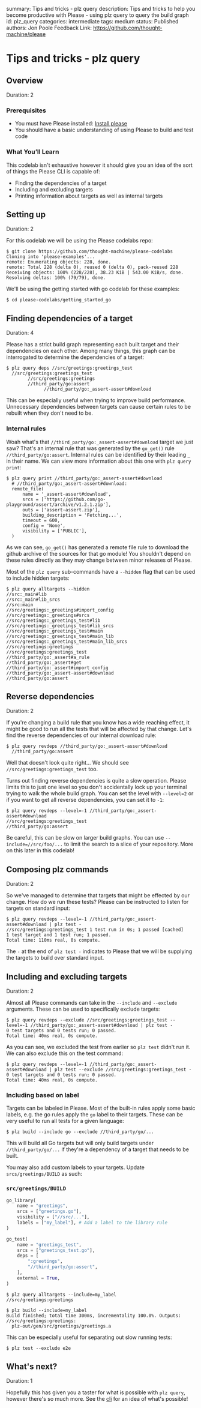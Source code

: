 summary: Tips and tricks - plz query
description: Tips and tricks to help you become productive with Please - using plz query to query the build graph
id: plz_query
categories: intermediate
tags: medium
status: Published 
authors: Jon Poole
Feedback Link: https://github.com/thought-machine/please

# Tips and tricks - plz query 

## Overview 
Duration: 2

### Prerequisites
- You must have Please installed: [Install please](https://please.build/quickstart.html)
- You should have a basic understanding of using Please to build and test code

### What You’ll Learn 
This codelab isn't exhaustive however it should give you an idea of the sort of things the Please CLI is capable of:
- Finding the dependencies of a target
- Including and excluding targets
- Printing information about targets as well as internal targets

## Setting up
Duration: 2

For this codelab we will be using the Please codelabs repo:

```
$ git clone https://github.com/thought-machine/please-codelabs
Cloning into 'please-examples'...
remote: Enumerating objects: 228, done.
remote: Total 228 (delta 0), reused 0 (delta 0), pack-reused 228
Receiving objects: 100% (228/228), 38.23 KiB | 543.00 KiB/s, done.
Resolving deltas: 100% (79/79), done.
```

We'll be using the getting started with go codelab for these examples:
```
$ cd please-codelabs/getting_started_go
```

## Finding dependencies of a target
Duration: 4

Please has a strict build graph representing each built target and their dependencies on each other. Among many things,
this graph can be interrogated to determine the dependencies of a target:

```
$ plz query deps //src/greetings:greetings_test 
  //src/greetings:greetings_test
        //src/greetings:greetings
        //third_party/go:assert
              //third_party/go:_assert-assert#download
```

This can be especially useful when trying to improve build performance. Unnecessary dependencies between targets can 
cause certain rules to be rebuilt when they don't need to be.

### Internal rules
Woah what's that `//third_party/go:_assert-assert#download` target we just saw? That's an internal rule that was 
generated by the `go_get()` rule `//third_party/go:assert`. Internal rules can be identified by their leading `_` in 
their name. We can view more information about this one with `plz query print`:

```
$ plz query print //third_party/go:_assert-assert#download
  # //third_party/go:_assert-assert#download:
  remote_file(
      name = '_assert-assert#download',
      srcs = ['https://github.com/go-playground/assert/archive/v1.2.1.zip'],
      outs = ['assert-assert.zip'],
      building_description = 'Fetching...',
      timeout = 600,
      config = 'None',
      visibility = ['PUBLIC'],
  )
```

As we can see, `go_get()` has generated a remote file rule to download the github archive of the sources for that go
module! You shouldn't depend on these rules directly as they may change between minor releases of Please. 

Most of the `plz query` sub-commands have a `--hidden` flag that can be used to include hidden targets:
```
$ plz query alltargets --hidden 
//src:_main#lib
//src:_main#lib_srcs
//src:main
//src/greetings:_greetings#import_config
//src/greetings:_greetings#srcs
//src/greetings:_greetings_test#lib
//src/greetings:_greetings_test#lib_srcs
//src/greetings:_greetings_test#main
//src/greetings:_greetings_test#main_lib
//src/greetings:_greetings_test#main_lib_srcs
//src/greetings:greetings
//src/greetings:greetings_test
//third_party/go:_assert#a_rule
//third_party/go:_assert#get
//third_party/go:_assert#import_config
//third_party/go:_assert-assert#download
//third_party/go:assert
```

## Reverse dependencies
Duration: 2

If you're changing a build rule that you know has a wide reaching effect, it might be good to run all the tests that 
will be affected by that change. Let's find the reverse dependencies of our internal download rule: 

```
$ plz query revdeps //third_party/go:_assert-assert#download
  //third_party/go:assert
```

Well that doesn't look quite right... We should see `//src/greetings:greetings_test` too.
 
Turns out finding reverse dependencies is quite a slow operation. Please limits this to just one level so you don't 
accidentally lock up your terminal trying to walk the whole build graph. You can set the level with `--level=2` or if 
you want to get all reverse dependencies, you can set it to `-1`:

```
$ plz query revdeps --level=-1 //third_party/go:_assert-assert#download
//src/greetings:greetings_test
//third_party/go:assert
```

Be careful, this can be slow on larger build graphs. You can use `--include=//src/foo/...` to limit the search to a 
slice of your repository. More on this later in this codelab!

## Composing plz commands
Duration: 2

So we've managed to determine that targets that might be effected by our change. How do we run these tests? Please can
be instructed to listen for targets on standard input:

```
$ plz query revdeps --level=-1 //third_party/go:_assert-assert#download | plz test -
//src/greetings:greetings_test 1 test run in 0s; 1 passed [cached]
1 test target and 1 test run; 1 passed.
Total time: 110ms real, 0s compute.
```

The `-` at the end of `plz test -` indicates to Please that we will be supplying the targets to build over standard 
input. 


## Including and excluding targets 
Duration: 2

Almost all Please commands can take in the `--include` and `--exclude` arguments. These can be used to specifically 
exclude targets:

```
$ plz query revdeps --exclude //src/greetings:greetings_test --level=-1 //third_party/go:_assert-assert#download | plz test -
0 test targets and 0 tests run; 0 passed.
Total time: 40ms real, 0s compute.
```

As you can see, we excluded the test from earlier so `plz test` didn't run it. We can also exclude this on the test 
command:
```
$ plz query revdeps --level=-1 //third_party/go:_assert-assert#download | plz test --exclude //src/greetings:greetings_test -
0 test targets and 0 tests run; 0 passed.
Total time: 40ms real, 0s compute.
```

### Including based on label

Targets can be labeled in Please. Most of the built-in rules apply some basic labels, e.g. the go rules apply the `go` 
label to their targets. These can be very useful to run all tests for a given language:

```
$ plz build --include go --exclude //third_party/go/...
```

This will build all Go targets but will only build targets under `//third_party/go/...` if they're a dependency of a 
target that needs to be built.

You may also add custom labels to your targets. Update `srcs/greetings/BUILD` as such:

### `src/greetings/BUILD`
```python
go_library(
    name = "greetings",
    srcs = ["greetings.go"],
    visibility = ["//src/..."],
    labels = ["my_label"], # Add a label to the library rule
)

go_test(
    name = "greetings_test",
    srcs = ["greetings_test.go"],
    deps = [
        ":greetings",
        "//third_party/go:assert",
    ],
    external = True,
)
```

```
$ plz query alltargets --include=my_label
//src/greetings:greetings

$ plz build --include=my_label
Build finished; total time 300ms, incrementality 100.0%. Outputs:
//src/greetings:greetings:
  plz-out/gen/src/greetings/greetings.a
```

This can be especially useful for separating out slow running tests: 

```
$ plz test --exclude e2e
```

## What's next?
Duration: 1

Hopefully this has given you a taster for what is possible with `plz query`, however there's so much more. See the 
[cli](/commands.html#query) for an idea of what's possible!
